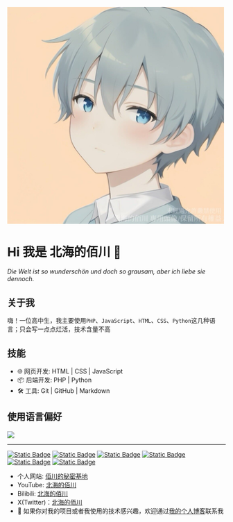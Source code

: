 <p align="left">
  <img width="500" src="https://github.com/numakkiyu/numakkiyu/blob/main/%E6%96%B0%E5%8C%97%E6%B5%B7%E7%9A%84%E4%BD%B0%E5%B7%9D%E9%AB%98%E6%B8%85%E5%A4%B4%E5%83%8F.jpg" />
</p>

# Hi 我是 北海的佰川 👋

*Die Welt ist so wunderschön und doch so grausam, aber ich liebe sie dennoch.*

## 关于我

嗨！一位高中生，我主要使用`PHP`、`JavaScript`、`HTML`、`CSS`、`Python`这几种语言；只会写一点点烂活，技术含量不高

## 技能

- 🌐 网页开发: HTML | CSS | JavaScript
- 📦 后端开发: PHP | Python
- 🛠️ 工具: Git | GitHub | Markdown

## 使用语言偏好

<a href="https://github.com/numakkiyu">
  <img align="center" src="https://github-readme-stats.vercel.app/api/top-langs/?username=numakkiyu&layout=compact&theme=dracula&locale=en" />
</a>

---

[![Static Badge](https://img.shields.io/badge/NBU-x?style=for-the-badge&logo=bookstack&logoColor=white&color=cf3a1c)](https://www.nbu.edu.cn/en/)
[![Static Badge](https://img.shields.io/badge/Python-gray?style=for-the-badge&logo=python&logoColor=white&color=5175a6)](https://python.org)
[![Static Badge](https://img.shields.io/badge/L10N-x?style=for-the-badge&logo=googletranslate&logoColor=white&color=4285F4)](https://translate.google.com/?sl=en&tl=zh-CN&text=lol)
[![Static Badge](https://img.shields.io/badge/OpenSource-x?style=for-the-badge&logo=opensourceinitiative&logoColor=white&color=3DA639)](https://github.com)
[![Static Badge](https://img.shields.io/badge/Hardware-x?style=for-the-badge&logo=raspberrypi&logoColor=white&color=A22846)](https://raspberrypi.com/)
[![Static Badge](https://img.shields.io/badge/Meow-x?style=for-the-badge&logo=furrynetwork&logoColor=white&color=2E75B4)](https://http.cat/images/501.jpg)


- 个人网站: [佰川的秘密基地](https://me.tianbeigm.cn/)
- YouTube: [北海的佰川](https://www.youtube.com/channel/UC6TucVvIqJJsj0b2gQA04bg)
- Bilibili: [北海的佰川](https://space.bilibili.com/426143852?spm_id_from=333.1007.0.0)
- X(Twitter)：[北海的佰川](https://twitter.com/Numakkiyu)
- 💬 如果你对我的项目或者我使用的技术感兴趣，欢迎通过[我的个人博客](https://me.tianbeigm.cn)联系我


